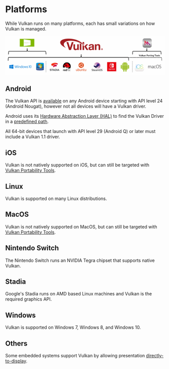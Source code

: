 # Platforms

While Vulkan runs on many platforms, each has small variations on how Vulkan is managed.

![platforms_overview.png](../images/platforms_overview.png)

## Android

The Vulkan API is [available](https://developer.android.com/ndk/guides/graphics/getting-started) on any Android device starting with API level 24 (Android Nougat), however not all devices will have a Vulkan driver.

Android uses its [Hardware Abstraction Layer (HAL)](https://source.android.com/devices/architecture/hal) to find the Vulkan Driver in a [predefined path](https://source.android.com/devices/graphics/implement-vulkan#driver_emun).

All 64-bit devices that launch with API level 29 (Android Q) or later must include a Vulkan 1.1 driver.

## iOS

Vulkan is not natively supported on iOS, but can still be targeted with [Vulkan Portability Tools](./portability_initiative.md).

## Linux

Vulkan is supported on many Linux distributions.

## MacOS

Vulkan is not natively supported on MacOS, but can still be targeted with [Vulkan Portability Tools](./portability_initiative.md).

## Nintendo Switch

The Nintendo Switch runs an NVIDIA Tegra chipset that supports native Vulkan.

## Stadia

Google's Stadia runs on AMD based Linux machines and Vulkan is the required graphics API.

## Windows

Vulkan is supported on Windows 7, Windows 8, and Windows 10.

## Others

Some embedded systems support Vulkan by allowing presentation [directly-to-display](https://www.khronos.org/registry/vulkan/specs/1.2-extensions/html/vkspec.html#display).
